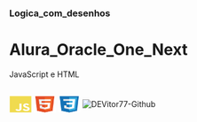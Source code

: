 ### Logica_com_desenhos

# Alura_Oracle_One_Next
JavaScript e HTML

<div style="display: inline_block"><br>

  <img align="center" alt="DEVitor77-Js" height="30" width="40" src="https://raw.githubusercontent.com/devicons/devicon/master/icons/javascript/javascript-plain.svg">
  <img align="center" alt="DEVitor77-HTML" height="30" width="40" src="https://raw.githubusercontent.com/devicons/devicon/master/icons/html5/html5-original.svg">
  <img align="center" alt="DEVitor77-CSS" height="30" width="40" src="https://raw.githubusercontent.com/devicons/devicon/master/icons/css3/css3-original.svg">
  <img align="center" alt="DEVitor77-Github" height="30" width="40" src="https://cdn.jsdelivr.net/gh/devicons/devicon/icons/github/github-original.svg" />

</div> 

